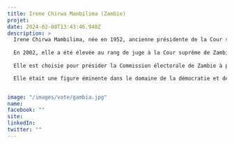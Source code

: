 ```yaml
---
title: Irene Chirwa Mambilima (Zambie)
projet: 
date: 2024-02-08T13:43:46.948Z
description: >
  Irene Chirwa Mambilima, née en 1952, ancienne présidente de la Cour suprême, est notamment reconnue pour son rôle dans le maintien de l'indépendance et de l'intégrité du système judiciaire zambien, tout en promouvant l'égalité des sexes et l'inclusion sociale concrètement à travers sa défense de l'État de droit et son plaidoyer en faveur de la participation des femmes à la vie politique et publique. 
  
  En 2002, elle a été élevée au rang de juge à la Cour suprême de Zambie, la plus haute instance dans le système juridique de ce pays. Puis elle devient adjointe du président de la Cour Suprême. Elle s'est efforcée de garantir que les décisions de la cour soient impartiales et fondées sur la loi.
  
  Elle est choisie pour présider la Commission électorale de Zambie à plusieurs reprises, lors de scrutins majeurs. À ce titre, elle a présidé les élections présidentielles et parlementaires de 2006 et 2011 en Zambie, ainsi que l'élection présidentielle partielle de janvier 2015. Elle s’est fait une réputation en se montrant peu sensible aux pressions extérieures, vigilante au maintien d’un État de droit et tentant de rassurer les électeurs sur la régularité des élections. 

  Elle était une figure éminente dans le domaine de la démocratie et de la gouvernance en Zambie. Elle a occupé plusieurs postes de responsabilité au sein du système judiciaire zambien, contribuant ainsi à renforcer l'État de droit et la gouvernance démocratique dans le pays.


image: "/images/vote/gambia.jpg"
name: 
facebook: ""
site: 
linkedIn: 
twitter: ""
---
```


